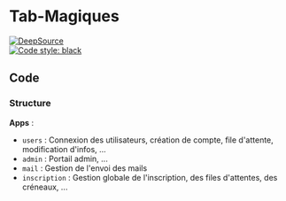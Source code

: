 # Tab-Magiques

[![DeepSource](https://app.deepsource.com/gh/EDM115-org/Tab-Magiques.svg/?label=active+issues&show_trend=true&token=WF6hxNEht95_hyiFpZdVK2h6)](https://app.deepsource.com/gh/EDM115-org/Tab-Magiques/)  
[![Code style: black](https://img.shields.io/badge/code%20style-black-000000.svg)](https://github.com/psf/black)  

## Code

### Structure

**Apps** :  
- `users` : Connexion des utilisateurs, création de compte, file d'attente, modification d'infos, ...
- `admin` : Portail admin, ...
- `mail` : Gestion de l'envoi des mails
- `inscription` : Gestion globale de l'inscription, des files d'attentes, des créneaux, ...
